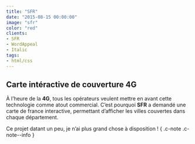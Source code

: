 ```yaml
---
title: "SFR"
date: "2015-08-15 00:00:00"
image: "sfr"
color: "red"
clients:
- SFR
- WordAppeal
- Italic
tags:
- html/css
---
```


## Carte intéractive de couverture 4G

À l’heure de la **4G**, tous les opérateurs veulent mettre en avant cette technologie comme atout commercial. C’est pourquoi **SFR** a demandé une carte de france interactive, permettant d’afficher les villes couvertes dans chaque département.

Ce projet datant un peu, je n’ai plus grand chose à disposition ! { .c-note .c-note--info }

